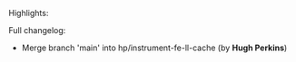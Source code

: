 Highlights:

Full changelog:
   - Merge branch 'main' into hp/instrument-fe-ll-cache (by **Hugh Perkins**)
